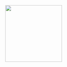 <div>
  <a href="https://github.com/PetzingerLucas">
  <img height="180em" src="https://github-readme-stats.vercel.app/api?username=PetzingerLucas&show_icons=true&theme=dracula&include_all_commits=true&count_private=true"/>
</div>
<!-- ![Snake animation](https://github.com/PetzingerLucas/PetzingerLucas/blob/output/github-contribution-grid-snake.svg) -->
